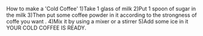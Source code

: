How to make a 'Cold Coffee'
1)Take 1 glass of milk
2)Put 1 spoon of sugar in the milk
3)Then put some coffee powder in it according to the strongness of coffe you want .
4)Mix it by using a mixer or a stirrer 
5)Add some ice in it
YOUR COLD COFFEE IS READY.